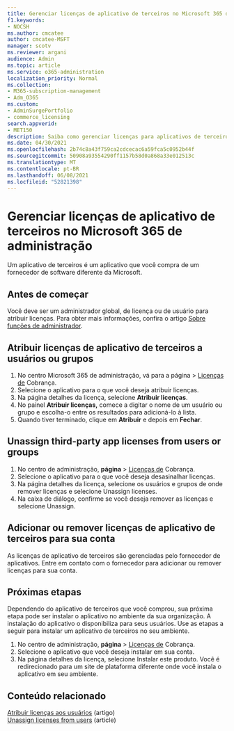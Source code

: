 ```yaml
---
title: Gerenciar licenças de aplicativo de terceiros no Microsoft 365 de administração
f1.keywords:
- NOCSH
ms.author: cmcatee
author: cmcatee-MSFT
manager: scotv
ms.reviewer: argani
audience: Admin
ms.topic: article
ms.service: o365-administration
localization_priority: Normal
ms.collection:
- M365-subscription-management
- Adm_O365
ms.custom:
- AdminSurgePortfolio
- commerce_licensing
search.appverid:
- MET150
description: Saiba como gerenciar licenças para aplicativos de terceiros no Microsoft 365 de administração.
ms.date: 04/30/2021
ms.openlocfilehash: 2b74c8a43f759ca2cdcecac6a59fca5c0952b44f
ms.sourcegitcommit: 50908a93554290ff1157b58d0a868a33e012513c
ms.translationtype: MT
ms.contentlocale: pt-BR
ms.lasthandoff: 06/08/2021
ms.locfileid: "52821398"
---
```

# <a name="manage-third-party-app-licenses-in-the-microsoft-365-admin-center"></a>Gerenciar licenças de aplicativo de terceiros no Microsoft 365 de administração

Um aplicativo de terceiros é um aplicativo que você compra de um fornecedor de software diferente da Microsoft.

## <a name="before-you-begin"></a>Antes de começar

Você deve ser um administrador global, de licença ou de usuário para atribuir licenças. Para obter mais informações, confira o artigo [Sobre funções de administrador](../../admin/add-users/about-admin-roles.md).

## <a name="assign-third-party-app-licenses-to-users-or-groups"></a>Atribuir licenças de aplicativo de terceiros a usuários ou grupos

1. No centro Microsoft 365 de administração, vá para a página  >  <a href="https://go.microsoft.com/fwlink/p/?linkid=842264" target="_blank">Licenças de</a> Cobrança.
2. Selecione o aplicativo para o que você deseja atribuir licenças.
3. Na página detalhes da licença, selecione **Atribuir licenças**.
4. No painel **Atribuir licenças,** comece a digitar o nome de um usuário ou grupo e escolha-o entre os resultados para adicioná-lo à lista.
5. Quando tiver terminado, clique em **Atribuir** e depois em **Fechar**.

## <a name="unassign-third-party-app-licenses-from-users-or-groups"></a>Unassign third-party app licenses from users or groups

1. No centro de administração, **página**  >  <a href="https://go.microsoft.com/fwlink/p/?linkid=842264" target="_blank">Licenças de</a> Cobrança.
2. Selecione o aplicativo para o que você deseja desasinalhar licenças.
3. Na página detalhes da licença, selecione os usuários e grupos de onde remover licenças e selecione Unassign licenses.
4. Na caixa de diálogo, confirme se você deseja remover as licenças e selecione Unassign.

## <a name="add-or-remove-third-party-app-licenses-for-your-account"></a>Adicionar ou remover licenças de aplicativo de terceiros para sua conta

As licenças de aplicativo de terceiros são gerenciadas pelo fornecedor de aplicativos. Entre em contato com o fornecedor para adicionar ou remover licenças para sua conta.

## <a name="next-steps"></a>Próximas etapas

Dependendo do aplicativo de terceiros que você comprou, sua próxima etapa pode ser instalar o aplicativo no ambiente da sua organização. A instalação do aplicativo o disponibiliza para seus usuários. Use as etapas a seguir para instalar um aplicativo de terceiros no seu ambiente.

1. No centro de administração, **página**  >  <a href="https://go.microsoft.com/fwlink/p/?linkid=842264" target="_blank">Licenças de</a> Cobrança.
2. Selecione o aplicativo que você deseja instalar em sua conta.
3. Na página detalhes da licença, selecione Instalar este produto. Você é redirecionado para um site de plataforma diferente onde você instala o aplicativo em seu ambiente.

## <a name="related-content"></a>Conteúdo relacionado

[Atribuir licenças aos usuários](../../admin/manage/assign-licenses-to-users.md) (artigo) \
[Unassign licenses from users](../../admin/manage/remove-licenses-from-users.md) (article)
